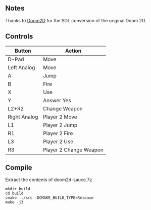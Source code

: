 ## Notes

Thanks to [Doom2D](https://github.com/Doom2D/doom2d-rembo) for the SDL conversion of the original Doom 2D.

## Controls

| Button | Action |
|--|--| 
|D-Pad|Move|
|Left Analog|Move|
|A|Jump|
|B|Fire|
|X|Use|
|Y|Answer Yes|
|L2+R2|Change Weapon|
|Right Analog|Player 2 Move|
|L1|Player 2 Jump|
|R1|Player 2 Fire|
|L3|Player 2 Use|
|R3|Player 2 Change Weapon|

## Compile

Extract the contents of doom2d-sauce.7z

```shell
mkdir build
cd build
cmake ../src -DCMAKE_BUILD_TYPE=Release
make -j3
```
